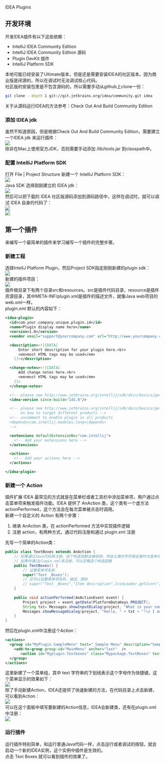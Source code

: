 IDEA Plugins
<a name="vId9X"></a>
## 开发环境
开发IDEA插件有以下这些依赖：

- IntelliJ IDEA Community Edition
- IntelliJ IDEA Community Edition 源码
- Plugin DevKit 插件
- IntelliJ Platform SDK

本地可能已经安装了Ultimate版本，但是还是需要安装IDEA的社区版本。因为商业版是闭源的，所以在调试时无法调试核心代码。<br />社区版的安装包里是不包含源码的，所以需要手动从github上clone一份：
```bash
git clone --depth 1 git://git.jetbrains.org/idea/community.git idea
```
关于从源码运行IDEA的方法参考：Check Out And Build Community Edition
<a name="F3pHJ"></a>
### 添加 IDEA jdk
虽然不知道原因，但是根据Check Out And Build Community Edition，需要建立一个IDEA jdk 来运行插件：<br />![](https://cdn.nlark.com/yuque/0/2022/webp/396745/1644908076249-be22f9b7-b95d-4862-8ed3-0b4959e09572.webp#clientId=u35b8c255-f5fb-4&from=paste&id=u625499ef&originHeight=665&originWidth=960&originalType=url&ratio=1&rotation=0&showTitle=false&status=done&style=none&taskId=u6279506c-5cb3-4b3e-b3f8-b4847a6256d&title=)<br />除非在Mac上使用官方JDK，否则需要手动添加 /lib/tools.jar 到classpath中。
<a name="b4Did"></a>
### 配置 IntelliJ Platform SDK
打开 File | Project Structure 新建一个 IntelliJ Platform SDK：<br />![](https://cdn.nlark.com/yuque/0/2022/webp/396745/1644908076146-b7fa42a4-eda9-4fa6-8a09-68d15877e749.webp#clientId=u35b8c255-f5fb-4&from=paste&id=ub1339db4&originHeight=593&originWidth=959&originalType=url&ratio=1&rotation=0&showTitle=false&status=done&style=none&taskId=u317d22c4-1159-4f0c-abf2-86fa7f8c663&title=)<br />Java SDK 选择刚刚建立的 IDEA jdk：<br />![](https://cdn.nlark.com/yuque/0/2022/webp/396745/1644908076269-4539bd90-ca8c-4df3-8320-681cfb7108c4.webp#clientId=u35b8c255-f5fb-4&from=paste&id=u0fd2ec4c&originHeight=140&originWidth=431&originalType=url&ratio=1&rotation=0&showTitle=false&status=done&style=none&taskId=u48fb4954-36f9-4edb-af54-997872427be&title=)<br />然后可以把下载的 IDEA 社区版源码添加到源码路径中，这样在调试时，就可以调试 IDEA 自身的代码了：<br />![](https://cdn.nlark.com/yuque/0/2022/webp/396745/1644908076134-48fb5fcc-0657-45bb-9104-bb101e950a89.webp#clientId=u35b8c255-f5fb-4&from=paste&id=ue8ce855f&originHeight=665&originWidth=960&originalType=url&ratio=1&rotation=0&showTitle=false&status=done&style=none&taskId=u9a2fcf98-8bbc-448f-8b10-d7f07e12c7b&title=)<br />![](https://cdn.nlark.com/yuque/0/2022/webp/396745/1644908076061-221cd133-ccea-4bb8-94e8-e4ec8749441f.webp#clientId=u35b8c255-f5fb-4&from=paste&id=ue8432461&originHeight=551&originWidth=490&originalType=url&ratio=1&rotation=0&showTitle=false&status=done&style=none&taskId=u7db6914d-171d-4596-a8d8-0ba2741b090&title=)
<a name="Vf9MK"></a>
## 第一个插件
来编写一个最简单的插件来学习编写一个插件的完整步骤。
<a name="nAf9F"></a>
### 新建工程
选择IntellJ Platform Plugin，然后Project SDK指定刚刚新建的plugin sdk：<br />![](https://cdn.nlark.com/yuque/0/2022/webp/396745/1644908076774-c34d17b1-5b2f-4fb2-8187-29d14a213283.webp#clientId=u35b8c255-f5fb-4&from=paste&id=u8955a07e&originHeight=536&originWidth=943&originalType=url&ratio=1&rotation=0&showTitle=false&status=done&style=none&taskId=u42c98c81-f4b8-46da-bb86-d89c545c736&title=)<br />新建的插件项目：<br />![](https://cdn.nlark.com/yuque/0/2022/webp/396745/1644908076674-ddc1c016-e3bc-45fe-b9a3-0dea3afe85bd.webp#clientId=u35b8c255-f5fb-4&from=paste&id=u5dd1342c&originHeight=262&originWidth=560&originalType=url&ratio=1&rotation=0&showTitle=false&status=done&style=none&taskId=ua6ed22a6-fc61-4a9a-9eb1-866d7db6c02&title=)<br />插件根目录下有两个目录src和resources。src是插件代码目录，resource是插件资源目录，其中META-INF/plugin.xml是插件的描述文件，就像Java web项目的web.xml一样。<br />plugin.xml 默认的内容如下：
```xml
<idea-plugin>
  <id>com.your.company.unique.plugin.id</id>
  <name>Plugin display name here</name>
  <version>1.0</version>
  <vendor email="support@yourcompany.com" url="http://www.yourcompany.com">YourCompany</vendor>

  <description><![CDATA[
      Enter short description for your plugin here.<br>
      <em>most HTML tags may be used</em>
    ]]></description>

  <change-notes><![CDATA[
      Add change notes here.<br>
      <em>most HTML tags may be used</em>
    ]]>
  </change-notes>

  <!-- please see http://www.jetbrains.org/intellij/sdk/docs/basics/getting_started/build_number_ranges.html for description -->
  <idea-version since-build="145.0"/>

  <!-- please see http://www.jetbrains.org/intellij/sdk/docs/basics/getting_started/plugin_compatibility.html
       on how to target different products -->
  <!-- uncomment to enable plugin in all products
  <depends>com.intellij.modules.lang</depends>
  -->

  <extensions defaultExtensionNs="com.intellij">
    <!-- Add your extensions here -->
  </extensions>

  <actions>
    <!-- Add your actions here -->
  </actions>

</idea-plugin>
```
<a name="dDs2b"></a>
### 新建一个 Action
插件扩展 IDEA 最常见的方式就是在菜单栏或者工具栏中添加菜单项，用户通过点击菜单项来触发插件功能。IDEA 提供了 AnAction 类，这个类有一个虚方法 actionPerformed，这个方法会在每次菜单被点击时调用。<br />新建一个自定义的 Action 有两个步骤：

1. 继承 AnAction 类，在 actionPerformed 方法中实现插件逻辑
2. 注册 action，有两种方式，通过代码注册和通过 plugin.xml 注册

先写一个简单的Action类：
```java
public class TextBoxes extends AnAction {
    // 如果通过Java代码来注册，这个构造函数会被调用，传给父类的字符串会被作为菜单项的名称
    // 如果你通过plugin.xml来注册，可以忽略这个构造函数
    public TextBoxes() {
        // 设置菜单项名称
        super("Text _Boxes");
        // 还可以设置菜单项名称，描述，图标
        // super("Text _Boxes","Item description",IconLoader.getIcon("/Mypackage/icon.png"));
    }
 
    public void actionPerformed(AnActionEvent event) {
        Project project = event.getData(PlatformDataKeys.PROJECT);
        String txt= Messages.showInputDialog(project, "What is your name?", "Input your name", Messages.getQuestionIcon());
        Messages.showMessageDialog(project, "Hello, " + txt + "!\n I am glad to see you.", "Information", Messages.getInformationIcon());
    }
}
```
然后在plugin.xml中注册这个Action：
```xml
<actions>
  <group id="MyPlugin.SampleMenu" text="_Sample Menu" description="Sample menu">
    <add-to-group group-id="MainMenu" anchor="last"  />
       <action id="Myplugin.Textboxes" class="Mypackage.TextBoxes" text="Text _Boxes" description="A test menu item" />
  </group>
</actions>
```
这里新建了一个菜单组，其中 text 字符串的下划线表示这个字母作为快捷键。这个菜单显示的效果如下：<br />![](https://cdn.nlark.com/yuque/0/2022/webp/396745/1644908076950-41e1fbb9-58d3-465f-89ca-3485b9c1fae9.webp#clientId=u35b8c255-f5fb-4&from=paste&id=u0b4395a0&originHeight=112&originWidth=336&originalType=url&ratio=1&rotation=0&showTitle=false&status=done&style=none&taskId=ub5633324-1898-48ca-a7ea-50ab12f336f&title=)<br />除了手动新建Action，IDEA还提供了快速新建的方法，在代码目录上点击新建，可以看到Action：<br />![](https://cdn.nlark.com/yuque/0/2022/webp/396745/1644908077019-2a02f3e5-1dab-472b-8c9c-41b7300520f2.webp#clientId=u35b8c255-f5fb-4&from=paste&id=u5d6424cf&originHeight=800&originWidth=372&originalType=url&ratio=1&rotation=0&showTitle=false&status=done&style=none&taskId=ua81c958e-569f-4eb3-bc64-0cc6ee893a8&title=)<br />可以在这个面板中填写要新建的Action信息，IDEA会新建类，还有在plugin.xml中注册：<br />![](https://cdn.nlark.com/yuque/0/2022/webp/396745/1644908077165-632ac3cf-247e-4e55-8fb0-651f1e73e018.webp#clientId=u35b8c255-f5fb-4&from=paste&id=u4e862600&originHeight=620&originWidth=1080&originalType=url&ratio=1&rotation=0&showTitle=false&status=done&style=none&taskId=ufa02dbf9-24f6-416b-aec1-8eccf171407&title=)
<a name="MWx7p"></a>
### 运行插件
运行插件特别简单，和运行普通Java代码一样，点击运行或者调试的按钮，就会启动一个新的IDEA实例，这个实例中插件是生效的。<br />点击 Text Boxes 就可以看到插件的效果了。
